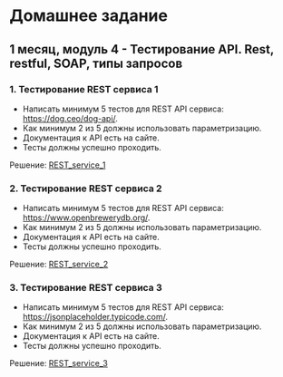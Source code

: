 # Домашнее задание

## 1 месяц, модуль 4 - Тестирование API. Rest, restful, SOAP, типы запросов

### 1. Тестирование REST сервиса 1
* Написать минимум 5 тестов для REST API сервиса: https://dog.ceo/dog-api/.
* Как минимум 2 из 5 должны использовать параметризацию.
* Документация к API есть на сайте.
* Тесты должны успешно проходить.

Решение: [REST_service_1](./REST_service_1)

### 2. Тестирование REST сервиса 2
* Написать минимум 5 тестов для REST API сервиса: https://www.openbrewerydb.org/.
* Как минимум 2 из 5 должны использовать параметризацию.
* Документация к API есть на сайте.
* Тесты должны успешно проходить.

Решение: [REST_service_2](./REST_service_2)

### 3. Тестирование REST сервиса 3
* Написать минимум 5 тестов для REST API сервиса: https://jsonplaceholder.typicode.com/.
* Как минимум 2 из 5 должны использовать параметризацию.
* Документация к API есть на сайте.
* Тесты должны успешно проходить.

Решение: [REST_service_3](./REST_service_3)